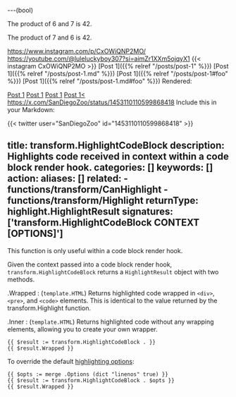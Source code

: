 ---(bool)
 <p>The product of 6 and 7 is 42.</p>
<p>The product of 7 and 6 is 42.</p>

https://www.instagram.com/p/CxOWiQNP2MO/
https://youtube.com/@luleluckyboy307?si=aimZr1XXm5ojqyX1
{{< instagram CxOWiQNP2MO >}}
[Post 1]({{% relref "/posts/post-1" %}})
[Post 1]({{% relref "/posts/post-1.md" %}})
[Post 1]({{% relref "/posts/post-1#foo" %}})
[Post 1]({{% relref "/posts/post-1.md#foo" %}})
Rendered:

<a href="/posts/post-1/">Post 1</a>
<a href="/posts/post-1/">Post 1</a>
<a href="/posts/post-1/#foo">Post 1</a>
<a href="/posts/post-1/#foo">Post 1<
https://x.com/SanDiegoZoo/status/1453110110599868418
Include this in your Markdown:

{{< twitter user="SanDiegoZoo" id="1453110110599868418" >}}


title: transform.HighlightCodeBlock
description: Highlights code received in context within a code block render hook.
categories: []
keywords: []
action:
  aliases: []
  related:
    - functions/transform/CanHighlight
    - functions/transform/Highlight
  returnType: highlight.HighlightResult 
  signatures: ['transform.HighlightCodeBlock CONTEXT [OPTIONS]']
---

This function is only useful within a code block render hook.

Given the context passed into a code block render hook, `transform.HighlightCodeBlock` returns a `HighlightResult` object with two methods.

.Wrapped
: (`template.HTML`) Returns highlighted code wrapped in `<div>`, `<pre>`, and `<code>` elements. This is identical to the value returned by the transform.Highlight function.

.Inner
: (`template.HTML`) Returns highlighted code without any wrapping elements, allowing you to create your own wrapper.

```go-html-template
{{ $result := transform.HighlightCodeBlock . }}
{{ $result.Wrapped }}
```

To override the default [highlighting options]:

```go-html-template
{{ $opts := merge .Options (dict "linenos" true) }}
{{ $result := transform.HighlightCodeBlock . $opts }}
{{ $result.Wrapped }}
```

[highlighting options]: /functions/transform/highlight/#options
